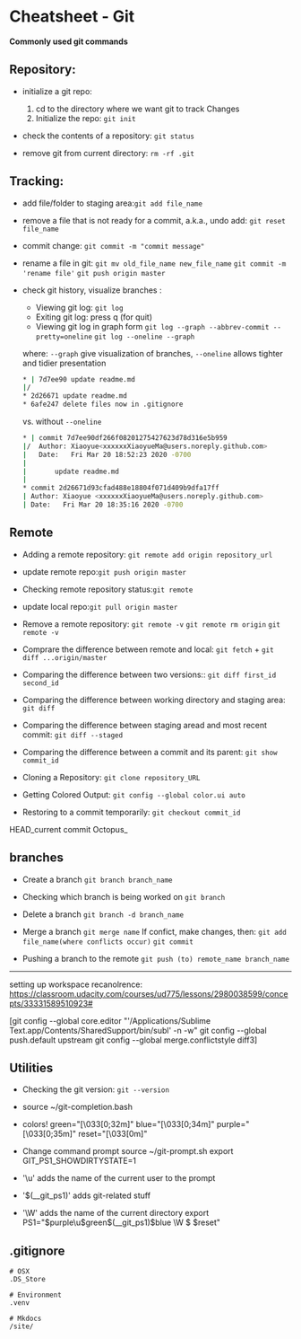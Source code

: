# Cheatsheet - Git
**Commonly used git commands**

## Repository:
- initialize a git repo:
  1. cd to the directory where we want git to track Changes
  1. Initialize the repo: `git init`

- check the contents of a repository: `git status`

- remove git from current directory: `rm -rf .git`

## Tracking:
- add file/folder to staging area:`git add file_name`

- remove a file that is not ready for a commit, a.k.a., undo add: `git reset file_name`

- commit change: `git commit -m "commit message"`

- rename a file in git:
`git mv old_file_name new_file_name`
`git commit -m 'rename file'`
`git push origin master`

- check git history, visualize branches :
    - Viewing git log: `git log`
    - Exiting git log: press q (for quit)
    - Viewing git log in graph form
    `git log --graph --abbrev-commit --pretty=oneline`
    `git log --oneline --graph`

    where:
      `--graph` give visualization of branches,
      `--oneline` allows tighter and tidier presentation

    ```sh
    * | 7d7ee90 update readme.md
    |/
    * 2d26671 update readme.md
    * 6afe247 delete files now in .gitignore
    ```
    vs. without `--oneline`
    ```sh
    * | commit 7d7ee90df266f08201275427623d78d316e5b959
    |/  Author: Xiaoyue<xxxxxxXiaoyueMa@users.noreply.github.com>
    |   Date:   Fri Mar 20 18:52:23 2020 -0700
    |
    |       update readme.md
    |
    * commit 2d26671d93cfad488e18804f071d409b9dfa17ff
    | Author: Xiaoyue <xxxxxxXiaoyueMa@users.noreply.github.com>
    | Date:   Fri Mar 20 18:35:16 2020 -0700
    ```

## Remote

- Adding a remote repository: `git remote add origin repository_url`
- update remote repo:`git push origin master`
- Checking remote repository status:`git remote`
- update local repo:`git pull origin master`
- Remove a remote repository:
`git remote -v`
`git remote rm origin`
`git remote -v`
- Comprare the difference between remote and local:
`git fetch` + `git diff ...origin/master`

- Comparing the difference between two versions::
`git diff first_id second_id`
- Comparing the difference between working directory and staging area:
`git diff`
- Comparing the difference between staging aread and most recent commit:
`git diff --staged`
- Comparing the difference between a commit and its parent:
`git show commit_id`

- Cloning a Repository:
`git clone repository_URL`

- Getting Colored Output:
`git config --global color.ui auto`

- Restoring to a commit temporarily:
`git checkout commit_id`

HEAD_current commit
Octopus_

## branches
- Create a branch
`git branch branch_name`
- Checking which branch is being worked on
`git branch`

- Delete a branch
`git branch -d branch_name`

- Merge a branch
`git merge name`
If confict, make changes, then:
`git add file_name(where conflicts occur)`
`git commit`

- Pushing a branch to the remote
`git push (to) remote_name branch_name`

---

setting up workspace recanolrence:
https://classroom.udacity.com/courses/ud775/lessons/2980038599/concepts/33331589510923#

[git config --global core.editor "'/Applications/Sublime Text.app/Contents/SharedSupport/bin/subl' -n -w"
git config --global push.default upstream
git config --global merge.conflictstyle diff3]

## Utilities

- Checking the git version: `git --version`
- source ~/git-completion.bash

- colors!
green="\[\033[0;32m\]"
blue="\[\033[0;34m\]"
purple="\[\033[0;35m\]"
reset="\[\033[0m\]"

- Change command prompt
source ~/git-prompt.sh
export GIT_PS1_SHOWDIRTYSTATE=1
- '\u' adds the name of the current user to the prompt
- '\$(__git_ps1)' adds git-related stuff
- '\W' adds the name of the current directory
export PS1="$purple\u$green\$(__git_ps1)$blue \W $ $reset"

## .gitignore
```text
# OSX
.DS_Store

# Environment
.venv

# Mkdocs
/site/
```
